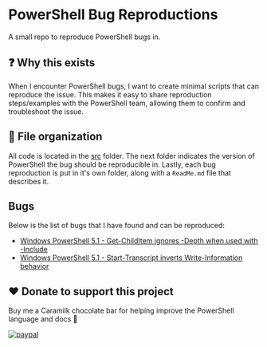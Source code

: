 # PowerShell Bug Reproductions

A small repo to reproduce PowerShell bugs in.

## ❓ Why this exists

When I encounter PowerShell bugs, I want to create minimal scripts that can reproduce the issue.
This makes it easy to share reproduction steps/examples with the PowerShell team, allowing them to confirm and troubleshoot the issue.

## 📁 File organization

All code is located in the [src](/src/) folder.
The next folder indicates the version of PowerShell the bug should be reproducible in.
Lastly, each bug reproduction is put in it's own folder, along with a `ReadMe.md` file that describes it.

## Bugs

Below is the list of bugs that I have found and can be reproduced:

- [Windows PowerShell 5.1 - Get-ChildItem ignores -Depth when used with -Include](src/5.1/Get-ChildItemIgnoresDepthParameter/ReadMe.md)
- [Windows PowerShell 5.1 - Start-Transcript inverts Write-Information behavior](src/5.1/Start-TranscriptInvertsWrite-Information/ReadMe.md)

## ❤️ Donate to support this project

Buy me a Caramilk chocolate bar for helping improve the PowerShell language and docs 🙂

[![paypal](https://www.paypalobjects.com/en_US/i/btn/btn_donateCC_LG.gif)](https://www.paypal.me/deadlydogDan/5USD)
